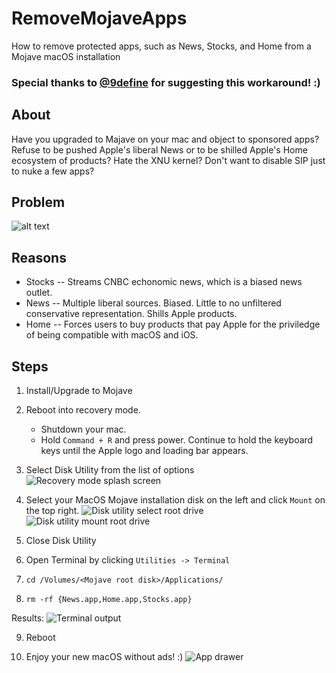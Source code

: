 # RemoveMojaveApps
How to remove protected apps, such as News, Stocks, and Home from a Mojave macOS installation

### Special thanks to [@9define](https://github.com/9define) for suggesting this workaround! :) 

## About
Have you upgraded to Majave on your mac and object to sponsored apps? Refuse to be pushed Apple's liberal News or to be shilled Apple's Home ecosystem of products? Hate the XNU kernel? Don't want to disable SIP just to nuke a few apps?

## Problem
![alt text](https://raw.githubusercontent.com/banzr/RemoveMojaveApps/master/screens/cant-delete.png)

## Reasons

* Stocks -- Streams CNBC echonomic news, which is a biased news outlet.
* News -- Multiple liberal sources. Biased. Little to no unfiltered conservative representation. Shills Apple products.
* Home -- Forces users to buy products that pay Apple for the priviledge of being compatible with macOS and iOS.

## Steps
1. Install/Upgrade to Mojave

2. Reboot into recovery mode. 
	* Shutdown your mac.
	* Hold `Command + R` and press power. Continue to hold the keyboard keys until the Apple logo and loading bar appears. 

3. Select Disk Utility from the list of options
![Recovery mode splash screen](https://raw.githubusercontent.com/banzr/RemoveMojaveApps/master/screens/recovery-mode-opts.jpg)

4. Select your MacOS Mojave installation disk on the left and click `Mount` on the top right.
![Disk utility select root drive](https://raw.githubusercontent.com/banzr/RemoveMojaveApps/master/screens/unmounted-root-drive.jpg)
![Disk utility mount root drive](https://raw.githubusercontent.com/banzr/RemoveMojaveApps/master/screens/mount-root-drive.jpg)

5. Close Disk Utility

6. Open Terminal by clicking `Utilities -> Terminal`

7. `cd /Volumes/<Mojave root disk>/Applications/`

8. `rm -rf {News.app,Home.app,Stocks.app}`

Results:
![Terminal output](https://raw.githubusercontent.com/banzr/RemoveMojaveApps/master/screens/terminal-ouput.jpg)

9. Reboot

10. Enjoy your new macOS without ads! :)
![App drawer](https://raw.githubusercontent.com/banzr/RemoveMojaveApps/master/screens/app-drawer.jpg)

